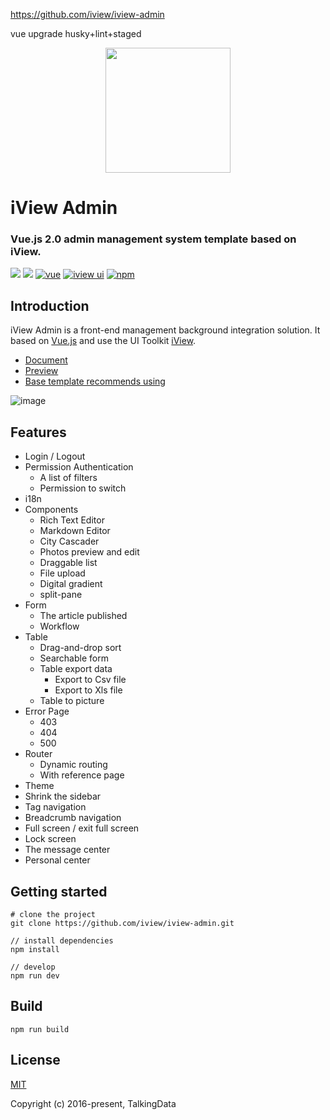 https://github.com/iview/iview-admin

vue upgrade
husky+lint+staged

<p align="center">
    <a href="https://www.iviewui.com">
        <img width="200" src="https://file.iviewui.com/logo-new.svg">
    </a>
</p>

<h1>
iView Admin
    <h3>Vue.js 2.0 admin management system template based on iView.</h3>
</h1>

[![](https://img.shields.io/github/release/iview/iview-admin.svg)](https://github.com/iview/iview-admin/releases)
[![](https://img.shields.io/travis/iview/iview-admin.svg?style=flat-square)](https://travis-ci.org/iview/iview-admin)
[![vue](https://img.shields.io/badge/vue-2.5.17-brightgreen.svg?style=flat-square)](https://github.com/vuejs/vue)
[![iview ui](https://img.shields.io/badge/iview-3.2.2-brightgreen.svg?style=flat-square)](https://github.com/iview/iview)
[![npm](https://img.shields.io/npm/l/express.svg)]()

## Introduction

iView Admin is a front-end management background integration solution. It based on [Vue.js](https://github.com/vuejs/vue) and use the UI Toolkit [iView](https://github.com/iview/iview).

- [Document](https://lison16.github.io/iview-admin-doc/)
- [Preview](https://admin.iviewui.com/)
- [Base template recommends using](https://github.com/iview/iview-admin/tree/template)

![image](https://file.iviewui.com/admin-dist/admin-preview.png)

## Features

- Login / Logout
- Permission Authentication
  - A list of filters
  - Permission to switch
- i18n
- Components
  - Rich Text Editor
  - Markdown Editor
  - City Cascader
  - Photos preview and edit
  - Draggable list
  - File upload
  - Digital gradient
  - split-pane
- Form
  - The article published
  - Workflow
- Table
  - Drag-and-drop sort
  - Searchable form
  - Table export data
    - Export to Csv file
    - Export to Xls file
  - Table to picture
- Error Page
  - 403
  - 404
  - 500
- Router
  - Dynamic routing
  - With reference page
- Theme
- Shrink the sidebar
- Tag navigation
- Breadcrumb navigation
- Full screen / exit full screen
- Lock screen
- The message center
- Personal center

## Getting started

```bush
# clone the project
git clone https://github.com/iview/iview-admin.git

// install dependencies
npm install

// develop
npm run dev
```

## Build

```bush
npm run build
```

## License

[MIT](http://opensource.org/licenses/MIT)

Copyright (c) 2016-present, TalkingData

